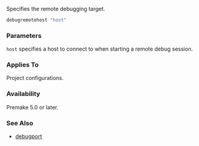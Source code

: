 Specifies the remote debugging target.

```lua
debugremotehost "host"
```

### Parameters ###

`host` specifies a host to connect to when starting a remote debug session.

### Applies To ###

Project configurations.

### Availability ###

Premake 5.0 or later.

### See Also ###

* [debugport](debugport.md)
